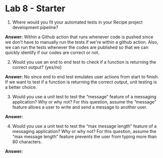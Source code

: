 # Lab 8 - Starter
1) Where would you fit your automated tests in your Recipe project development pipeline? <br>

**Answer:** Within a Github action that runs whenever code is pushed since we don't have to manually run the tests if we're within a github action. Also, we can run the tests whenever the codes are published so that we can quickly identify if our codes are correct or not. <br>

2) Would you use an end to end test to check if a function is returning the correct output? (yes/no) <br>

**Answer:** No since end to end test emulates user actions from start to finish. If we want to test if a function is returning the correct output, unit testing is a better choice. <br>

3) Would you use a unit test to test the “message” feature of a messaging application? Why or why not? For this question, assume the “message” feature allows a user to write and send a message to another user. <br>

**Answer:**  <br>

4) Would you use a unit test to test the “max message length” feature of a messaging application? Why or why not? For this question, assume the “max message length” feature prevents the user from typing more than 80 characters. <br>

**Answer:**  <br>